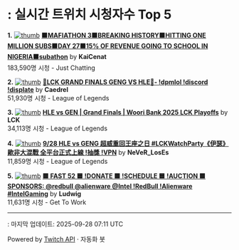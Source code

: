 # : 실시간 트위치 시청자수 Top 5

**1.** [![thumb](https://static-cdn.jtvnw.net/previews-ttv/live_user_kaicenat-320x180.jpg)](https://twitch.tv/KaiCenat)
**[🟧MAFIATHON 3🟧BREAKING HISTORY🟧HITTING ONE MILLION SUBS🟧DAY 27🟧15% OF REVENUE GOING TO SCHOOL IN NIGERIA🟧subathon](https://twitch.tv/KaiCenat)** by **KaiCenat**<br>183,590명 시청  - Just Chatting

**2.** [![thumb](https://static-cdn.jtvnw.net/previews-ttv/live_user_caedrel-320x180.jpg)](https://twitch.tv/Caedrel)
**[🔴LCK GRAND FINALS GENG VS HLE🔴-  !dpmlol !discord !displate](https://twitch.tv/Caedrel)** by **Caedrel**<br>51,930명 시청  - League of Legends

**3.** [![thumb](https://static-cdn.jtvnw.net/previews-ttv/live_user_lck-320x180.jpg)](https://twitch.tv/LCK)
**[HLE vs GEN | Grand Finals | Woori Bank 2025 LCK Playoffs](https://twitch.tv/LCK)** by **LCK**<br>34,113명 시청  - League of Legends

**4.** [![thumb](https://static-cdn.jtvnw.net/previews-ttv/live_user_never_loses-320x180.jpg)](https://twitch.tv/NeVeR_LosEs)
**[9/28 HLE vs GENG 超威重回王座之日 #LCKWatchParty《伊瑟》歐非大混戰 全平台正式上線 !抽獎 !VPN](https://twitch.tv/NeVeR_LosEs)** by **NeVeR_LosEs**<br>11,859명 시청  - League of Legends

**5.** [![thumb](https://static-cdn.jtvnw.net/previews-ttv/live_user_ludwig-320x180.jpg)](https://twitch.tv/Ludwig)
**[🟩 FAST 52 🟦 !DONATE 🟩 !SCHEDULE 🟦 !AUCTION 🟩 SPONSORS: @redbull @alienware @Intel !RedBull !Alienware #IntelGaming](https://twitch.tv/Ludwig)** by **Ludwig**<br>11,631명 시청  - Get To Work


---
: 마지막 업데이트: 2025-09-28 07:11 UTC

Powered by [Twitch API](https://dev.twitch.tv/docs/api/reference) · 자동화 봇